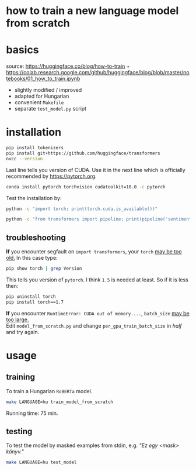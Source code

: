 # how to train a new language model from scratch

# basics

source: https://huggingface.co/blog/how-to-train + https://colab.research.google.com/github/huggingface/blog/blob/master/notebooks/01_how_to_train.ipynb

* slightly modified / improved
* adapted for Hungarian
* convenient `Makefile`
* separate `test_model.py` script

# installation

```bash
pip install tokenizers
pip install git+https://github.com/huggingface/transformers
nvcc --version
```

Last line tells you version of CUDA.
Use it in the next line which is
officially recommended by https://pytorch.org.

```bash
conda install pytorch torchvision cudatoolkit=10.0 -c pytorch
```

Test the installation by:

```bash
python -c "import torch; print(torch.cuda.is_available())"
```

```bash
python -c "from transformers import pipeline; print(pipeline('sentiment-analysis')('we love you'))"
```

## troubleshooting

__If__ you encounter segfault on `import transformers`,
your `torch` [may be too old.](https://github.com/huggingface/transformers/issues/118)
In this case type:

```bash
pip show torch | grep Version
```

This tells you version of `pytorch`.
I think `1.5` is needed at least.
So if it is less then:

```bash
pip uninstall torch
pip install torch==1.7
```

__If__ you encounter `RuntimeError: CUDA out of memory....`,
`batch_size` [may be too large.](https://github.com/pytorch/pytorch/issues/16417#issuecomment-4)\
Edit `model_from_scratch.py` and
change `per_gpu_train_batch_size` in _half_ and try again.

# usage

## training

To train a Hungarian `RoBERTa` model.

```bash
make LANGUAGE=hu train_model_from_scratch
```

Running time: 75 min.

## testing

To test the model by masked examples from stdin,
e.g. _"Ez egy \<mask\> könyv."_

```bash
make LANGUAGE=hu test_model
```

